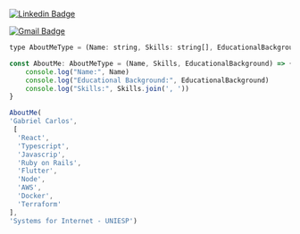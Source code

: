 
<!-- 
<div>
  <a href="https://github.com/gabrielcarlossl">
  
  <img height="200em" src="https://github-readme-stats.vercel.app/api/top-langs/?username=gabrielcarlossl&layout=compact&langs_count=7&theme=dark"/>
</div>
 <br/>  -->
 
[![Linkedin Badge](https://img.shields.io/badge/-GabrielCarlos-blue?style=flat-square&logo=Linkedin&logoColor=white&link=https://www.linkedin.com/in/gabrielcarlossleite/)](https://www.linkedin.com/in/gabrielcarlossleite/) 
 
[![Gmail Badge](https://img.shields.io/badge/-gabrielcarlossleite@gmail.com-c14438?style=flat-square&logo=Gmail&logoColor=white&link=mailto:gabrielcarlossleite@gmail.com)](mailto:gabrielcarlossleite@gmail.com)


```js
type AboutMeType = (Name: string, Skills: string[], EducationalBackground: string) => void

const AboutMe: AboutMeType = (Name, Skills, EducationalBackground) => {
    console.log("Name:", Name)
    console.log("Educational Background:", EducationalBackground)
    console.log("Skills:", Skills.join(', '))
}

AboutMe(
'Gabriel Carlos',
 [
  'React',
  'Typescript',
  'Javascrip',
  'Ruby on Rails',
  'Flutter',
  'Node',
  'AWS',
  'Docker',
  'Terraform'
],
'Systems for Internet - UNIESP')
```
